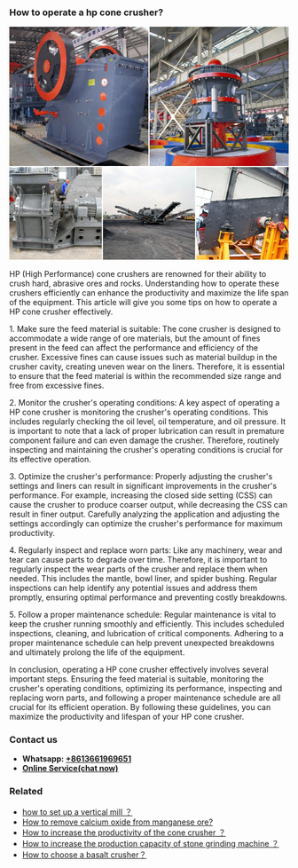 <h3>How to operate a hp cone crusher?</h3><img src='1701745358.jpg' alt=''><p>HP (High Performance) cone crushers are renowned for their ability to crush hard, abrasive ores and rocks. Understanding how to operate these crushers efficiently can enhance the productivity and maximize the life span of the equipment. This article will give you some tips on how to operate a HP cone crusher effectively.</p><p>1. Make sure the feed material is suitable: The cone crusher is designed to accommodate a wide range of ore materials, but the amount of fines present in the feed can affect the performance and efficiency of the crusher. Excessive fines can cause issues such as material buildup in the crusher cavity, creating uneven wear on the liners. Therefore, it is essential to ensure that the feed material is within the recommended size range and free from excessive fines.</p><p>2. Monitor the crusher's operating conditions: A key aspect of operating a HP cone crusher is monitoring the crusher's operating conditions. This includes regularly checking the oil level, oil temperature, and oil pressure. It is important to note that a lack of proper lubrication can result in premature component failure and can even damage the crusher. Therefore, routinely inspecting and maintaining the crusher's operating conditions is crucial for its effective operation.</p><p>3. Optimize the crusher's performance: Properly adjusting the crusher's settings and liners can result in significant improvements in the crusher's performance. For example, increasing the closed side setting (CSS) can cause the crusher to produce coarser output, while decreasing the CSS can result in finer output. Carefully analyzing the application and adjusting the settings accordingly can optimize the crusher's performance for maximum productivity.</p><p>4. Regularly inspect and replace worn parts: Like any machinery, wear and tear can cause parts to degrade over time. Therefore, it is important to regularly inspect the wear parts of the crusher and replace them when needed. This includes the mantle, bowl liner, and spider bushing. Regular inspections can help identify any potential issues and address them promptly, ensuring optimal performance and preventing costly breakdowns.</p><p>5. Follow a proper maintenance schedule: Regular maintenance is vital to keep the crusher running smoothly and efficiently. This includes scheduled inspections, cleaning, and lubrication of critical components. Adhering to a proper maintenance schedule can help prevent unexpected breakdowns and ultimately prolong the life of the equipment.</p><p>In conclusion, operating a HP cone crusher effectively involves several important steps. Ensuring the feed material is suitable, monitoring the crusher's operating conditions, optimizing its performance, inspecting and replacing worn parts, and following a proper maintenance schedule are all crucial for its efficient operation. By following these guidelines, you can maximize the productivity and lifespan of your HP cone crusher.</p><h3>Contact us</h3><ul><li><strong>Whatsapp:&nbsp;<a href="https://wa.me/8613661969651">+8613661969651</a></strong></li><li><a href="https://swt.shibang-china.com/?git&amp;zhl&amp;How to operate a hp cone crusher"><strong>Online Service(chat now)</strong></a></li></ul><h3>Related</h3><ul><li><a href='how to set up a vertical mill ？.md'>how to set up a vertical mill ？</a></li><li><a href='How to remove calcium oxide from manganese ore.md'>How to remove calcium oxide from manganese ore?</a></li><li><a href='How to increase the productivity of the cone crusher ？.md'>How to increase the productivity of the cone crusher ？</a></li><li><a href='How to increase the production capacity of stone grinding machine ？.md'>How to increase the production capacity of stone grinding machine ？</a></li><li><a href='How to choose a basalt crusher？.md'>How to choose a basalt crusher？</a></li></ul>